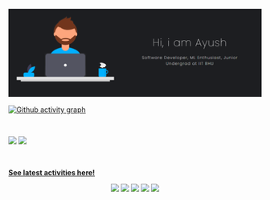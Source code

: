 <a href="https://github.com/aksayushx" rel="aksayushx">![](https://github.com/aksayushx/aksayushx/blob/main/media/banner.png)</a>


[![Github activity graph](https://activity-graph.herokuapp.com/graph?username=aksayushx&theme=react-dark&hide_border=true&color=BDDFFF&line=6E93B5&point=BDDFFF)](https://git.io/aksayushx&hide_border=true)

<br/>
<p align="left">
  <img width="49.5%" src="https://github-readme-stats.vercel.app/api/?username=aksayushx&theme=prussian&show_icons=true&count_private=true&hide_border=true" />
    <img width="49.5%" src="http://github-readme-streak-stats.herokuapp.com?user=aksayushx&theme=prussian&hide_border=true" />
</p>
<br>

[**See latest activities here!**](https://gitstalk.netlify.app/aksayushx) 
<br/>
<div align="center">
<a href="https://twitter.com/aksayushx"><img width="40px" src="https://cdn3.iconfinder.com/data/icons/2018-social-media-logotypes/1000/2018_social_media_popular_app_logo_twitter-512.png"></img></a>
<a href="https://github.com/aksayushx"><img width="40px" src="https://cdn3.iconfinder.com/data/icons/popular-services-brands/512/github-512.png"></img></a>
<a href="https://www.instagram.com/aksayushx1/"><img width="40px" src="https://cdn3.iconfinder.com/data/icons/2018-social-media-logotypes/1000/2018_social_media_popular_app_logo_instagram-256.png"></img></a>
<a href="https://www.facebook.com/aksayushx1/"><img width="40px" src="https://cdn3.iconfinder.com/data/icons/free-social-icons/67/facebook_circle_color-128.png"></img></a>
<a href="https://www.linkedin.com/in/ayush-kumar-shaw-5698a719a/"><img width="40px" src="https://cdn3.iconfinder.com/data/icons/free-social-icons/67/linkedin_circle_color-128.png"></img></a>
</div>
